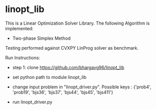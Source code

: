 # linopt_lib
This is a Linear Optimization Solver Library. The following Algorithm is implemented:
  - Two-phase Simplex Method

Testing performed against CVXPY LinProg solver as benchmark.

Run Instructions:

- step 1: clone https://github.com/bhargavg96/linopt_lib

- set python path to module linopt_lib

- change input problem in "linopt_driver.py". Possible keys : {'prob4', 'prob19', 'bjs36', 'bjs37', 'bjs44', 'bjs45', 'bjs411'}

- run linopt_driver.py